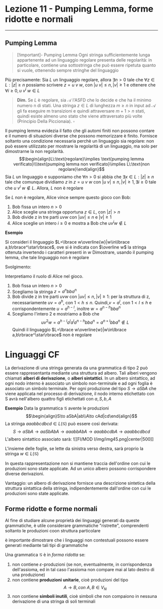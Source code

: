 # Lezione 11 - Pumping Lemma, forme ridotte e normali
---
## Pumping Lemma

>[!important]- Pumping Lemma
>Ogni stringa sufficientemente lunga appartenente ad un linguaggio regolare presenta delle regolarità: in particolare, contiene una sottostringa che può essere ripetuta quanto si vuole, ottenendo sempre stringhe del linguaggio

Più precisamente:
Sia $L$ un linguaggio regolare, allora $\exists n\gt 0$ tale che $\forall z\in L:|z|\geq n$ possiamo scrivere $z=u\:v\:w$, con $|u\:v|\leq n,|v|\geq1$ e ottenere che $\forall i\geq0, u\:v^i\:w\in L$

>**Dim.**
>Se $L$ è regolare, sia $\mathcal A$ l'ASFD che lo decide e che ha il minimo numero n di stati.
>Una stringa $z\in L$ di lunghezza $m\geq n$ in input ad $\mathcal A$ gli fa eseguire m transizioni e quindi attraversare $m+1\gt n$ stati, quindi esiste almeno uno stato che viene attraversato più volte (Principio Della Piccionaia). $\square$

Il pumping lemma evidezia il fatto che gli automi finiti non possono contare e il numero di situazioni diverse che possono memorizzare è finito.
Fornisce soltanto una condizione necessaria perchè un linguaggio sia regolare: non può essere utilizzato per mostrare la regolarità di un linguaggio, ma solo per dimostrarne la non regolarità.
$$\begin{align}L\:\text{regolare}\implies \text{pumping lemma verificato}\\\text{pumping lemma non verificato}\implies L\:\text{non regolare}\end{align}$$
Sia $L$ un linguaggio e supponiamo che $\forall n\gt0$ si abbia che $\exists x\in L:|z|\geq n$ tale che comunque dividiamo $z$ in $z=u\:v\:w$ con $|u\:v|\leq n,|v|\geq1,\exists i\geq0$ tale che $u\:v^i\:w\not\in L$. Allora, $L$ non è regolare

Se $L$ non è regolare, Alice vince sempre questo gioco con Bob:

1. Bob fissa un intero $n\gt0$
2. Alice sceglie una stringa opportuna $z\in L$, con $|z|\gt n$
3. Bob divide z in tre parti $uvw$ con $|uv|\leq n$ e $|v|\geq1$
4. Alice sceglie un intero $i\geq0$ e mostra a Bob che $uv^iw\not\in L$

**Esempio**

Si consideri il linguaggio $L=\lbrace w\overline{w}|w\in\lbrace a,b\rbrace^\star\rbrace$, ove si è indicata con $\overline w$ la stringa ottenuta invertendo i caratteri presenti in $w$
Dimostrare, usando il pumping lemma, che tale linguaggio non è regolare

Svolgimento:

Interpretiamo il ruolo di Alice nel gioco.

1. Bob fissa un intero $n\gt0$
2. Scegliamo la stringa $z=a^nbba^n$
3. Bob divide z in tre parti $uvw$ con $|uv|\leq n,|v|\geq1$: per la struttura di z, necessariamente $uv=a^h$, con $1\lt h\leq n$. Quindi,$v=a^l$, con $1\lt l\leq h$ e corrispondentemente $u=a^{h-l}$, inoltre $w=a^{n-h}bba^n$
4. Scegliamo l'intero 2 e mostriamo a Bob che $$uv^2w=a^{h-l}a^la^la^{n-h}bba^n=a^{n+l}bba^n\not\in L$$
Quindi il linguaggio $L=\lbrace w\overline{w}|w\in\lbrace a,b\rbrace^\star\rbrace$ non è regolare

# Linguaggi CF

La derivazione di una stringa generata da una grammatica di tipo 2 può essere rappresentanta mediante una struttura ad albero. Tali alberi vengono chiamati **alberi di derivazione**, o **alberi sintattici**.
In un albero sintattico, ad ogni nodo interno è associato un simbolo non-terminale e ad ogni foglia è associato un simbolo terminale. Per ogni produzione del tipo $S\to aSbA$ che viene applicata nel processo di derivazione, il nodo interno etichettato con S avrà nell'albero quattro figli etichettati con $a,S,b,A$

**Esempio**
Data la grammatica $\mathcal G$ avente le produzioni
$$\begin{align}S\to aSbA|ab\\A\to cAd|cd\end{align}$$
La stringa $aaabbcdbcd\in L(\mathcal G)$ può essere così derivata:
$$S\to aSbA\to aaSbAbA\to aaabbAbA\to aaabbcdbA\to aaabbcdbcd$$
L'albero sintattico associato sarà:
![[FI/MOD I/img/img45.png|center|500]]

L'insieme delle foglie, se lette da sinistra verso destra, sarà proprio la stringa $w\in L(\mathcal G)$ 

In questa rappresentazione non si mantiene traccia dell'ordine con cui le produzioni sono state applicate. Ad un unico albero possono corrispondere diverse derivazioni.

Vantaggio: un albero di derivazione fornisce una descrizione sintetica della struttura sintattica della stringa, indipendentemente dall'ordine con cui le produzioni sono state applicate.

## Forme ridotte e forme normali

Al fine di studiare alcune proprietà dei linguaggi generati da queste grammatiche, è utile considerare grammatiche "ristrette", comprendenti soltanto le produzioni coon struttura particolare

è importante dimostrare che i linguaggi non contestuali possono essere generati mediante tali tipi di grammatiche

Una grammatica $\mathcal G$ è in _forma ridotta_ se:

1. non contiene $\varepsilon$-produzioni (se non, eventualmente, in corrispondenza dell'assioma, ed in tal caso l'assioma non compare mai al lato destro di una produzione)
2. non contiene **produzioni unitarie**, cioè produzioni del tipo $$A\to B, con\:A,B\in V_N$$
3. non contiene **simboli inutili**, cioè simboli che non compaiono in nessuna derivazione di una stringa di soli terminali

